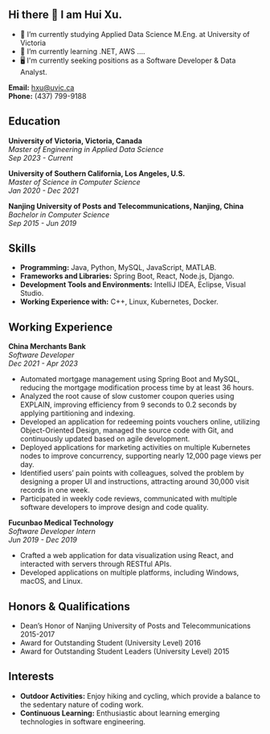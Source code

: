 ## Hi there 👋 I am Hui Xu.

- 🔭 I’m currently studying Applied Data Science M.Eng. at University of Victoria
- 🌱 I’m currently learning .NET, AWS ....
- 🖥️ I'm currently seeking positions as a Software Developer & Data Analyst.
<!--
**hui-x-u/hui-x-u** is a ✨ _special_ ✨ repository because its `README.md` (this file) appears on your GitHub profile.
Here are some ideas to get you started:
- 👯 I’m looking to collaborate on ...
- 🤔 I’m looking for help with ...
- 💬 Ask me about ...
- 📫 How to reach me: ...
- 😄 Pronouns: ...
- ⚡ Fun fact: ...
-->

**Email:** [hxu@uvic.ca](mailto:hxu@uvic.ca)  
**Phone:** (437) 799-9188  

## Education

**University of Victoria, Victoria, Canada**  
*Master of Engineering in Applied Data Science*  
*Sep 2023 - Current*

**University of Southern California, Los Angeles, U.S.**  
*Master of Science in Computer Science*  
*Jan 2020 - Dec 2021*

**Nanjing University of Posts and Telecommunications, Nanjing, China**  
*Bachelor in Computer Science*  
*Sep 2015 - Jun 2019*

## Skills

- **Programming:** Java, Python, MySQL, JavaScript, MATLAB.
- **Frameworks and Libraries:** Spring Boot, React, Node.js, Django.
- **Development Tools and Environments:** IntelliJ IDEA, Eclipse, Visual Studio.
- **Working Experience with:** C++, Linux, Kubernetes, Docker.

## Working Experience

**China Merchants Bank**  
*Software Developer*  
*Dec 2021 - Apr 2023*

- Automated mortgage management using Spring Boot and MySQL, reducing the mortgage modification process time by at least 36 hours.
- Analyzed the root cause of slow customer coupon queries using EXPLAIN, improving efficiency from 9 seconds to 0.2 seconds by applying partitioning and indexing.
- Developed an application for redeeming points vouchers online, utilizing Object-Oriented Design, managed the source code with Git, and continuously updated based on agile development.
- Deployed applications for marketing activities on multiple Kubernetes nodes to improve concurrency, supporting nearly 12,000 page views per day.
- Identified users’ pain points with colleagues, solved the problem by designing a proper UI and instructions, attracting around 30,000 visit records in one week.
- Participated in weekly code reviews, communicated with multiple software developers to improve design and code quality.

**Fucunbao Medical Technology**  
*Software Developer Intern*  
*Jun 2019 - Dec 2019*

- Crafted a web application for data visualization using React, and interacted with servers through RESTful APIs.
- Developed applications on multiple platforms, including Windows, macOS, and Linux.

## Honors & Qualifications

- Dean’s Honor of Nanjing University of Posts and Telecommunications 2015-2017
- Award for Outstanding Student (University Level) 2016
- Award for Outstanding Student Leaders (University Level) 2015

## Interests

- **Outdoor Activities:** Enjoy hiking and cycling, which provide a balance to the sedentary nature of coding work.
- **Continuous Learning:** Enthusiastic about learning emerging technologies in software engineering.
